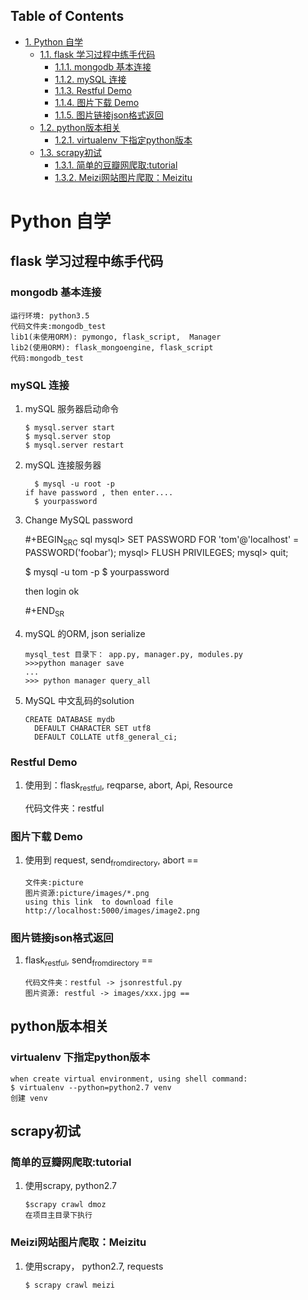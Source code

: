 <div id="table-of-contents">
<h2>Table of Contents</h2>
<div id="text-table-of-contents">
<ul>
<li><a href="#org127d051">1. Python 自学</a>
<ul>
<li><a href="#orgaa71ef6">1.1. flask 学习过程中练手代码</a>
<ul>
<li><a href="#org2efe018">1.1.1. mongodb 基本连接</a></li>
<li><a href="#org8aaca1d">1.1.2. mySQL 连接</a></li>
<li><a href="#org4babd15">1.1.3. Restful Demo</a></li>
<li><a href="#org964211b">1.1.4. 图片下载 Demo</a></li>
<li><a href="#org32d3022">1.1.5. 图片链接json格式返回</a></li>
</ul>
</li>
<li><a href="#orgc330bd6">1.2. python版本相关</a>
<ul>
<li><a href="#orgd67a8fe">1.2.1. virtualenv 下指定python版本</a></li>
</ul>
</li>
<li><a href="#orgd782f9f">1.3. scrapy初试</a>
<ul>
<li><a href="#org16789ab">1.3.1. 简单的豆瓣网爬取:tutorial</a></li>
<li><a href="#orgb985c98">1.3.2. Meizi网站图片爬取：Meizitu</a></li>
</ul>
</li>
</ul>
</li>
</ul>
</div>
</div>

<a id="org127d051"></a>

# Python 自学


<a id="orgaa71ef6"></a>

## flask 学习过程中练手代码


<a id="org2efe018"></a>

### mongodb 基本连接

    运行环境: python3.5
    代码文件夹:mongodb_test  
    lib1(未使用ORM): pymongo, flask_script,  Manager
    lib2(使用ORM): flask_mongoengine, flask_script
    代码:mongodb_test


<a id="org8aaca1d"></a>

### mySQL 连接

1.  mySQL 服务器启动命令

        $ mysql.server start
        $ mysql.server stop
        $ mysql.server restart

2.  mySQL 连接服务器

          $ mysql -u root -p
        if have password , then enter....
          $ yourpassword

3.  Change MySQL password

    \#+BEGIN<sub>SRC</sub> sql
    mysql> SET PASSWORD FOR 'tom'@'localhost' = PASSWORD('foobar');
    mysql> FLUSH PRIVILEGES;
    mysql> quit;
    
    $ mysql -u tom -p
    $ yourpassword
    
    then login ok
    
    \#+END<sub>SR</sub>

4.  mySQL 的ORM, json serialize

        mysql_test 目录下： app.py, manager.py, modules.py 
        >>>python manager save
        ...
        >>> python manager query_all

5.  MySQL 中文乱码的solution

        CREATE DATABASE mydb
          DEFAULT CHARACTER SET utf8
          DEFAULT COLLATE utf8_general_ci;


<a id="org4babd15"></a>

### Restful Demo

1.  使用到：flask<sub>restful</sub>, reqparse, abort, Api, Resource

    代码文件夹：restful 


<a id="org964211b"></a>

### 图片下载 Demo

1.  使用到 request, send<sub>from</sub><sub>directory</sub>, abort ==

        文件夹:picture 
        图片资源:picture/images/*.png
        using this link  to download file http://localhost:5000/images/image2.png


<a id="org32d3022"></a>

### 图片链接json格式返回

1.  flask<sub>restful</sub>, send<sub>from</sub><sub>directory</sub> ==

        代码文件夹：restful -> jsonrestful.py
        图片资源: restful -> images/xxx.jpg ==


<a id="orgc330bd6"></a>

## python版本相关


<a id="orgd67a8fe"></a>

### virtualenv 下指定python版本

    when create virtual environment, using shell command:
    $ virtualenv --python=python2.7 venv
    创建 venv


<a id="orgd782f9f"></a>

## scrapy初试


<a id="org16789ab"></a>

### 简单的豆瓣网爬取:tutorial

1.  使用scrapy, python2.7

        $scrapy crawl dmoz  
        在项目主目录下执行


<a id="orgb985c98"></a>

### Meizi网站图片爬取：Meizitu

1.  使用scrapy， python2.7, requests

        $ scrapy crawl meizi

